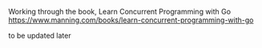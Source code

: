 Working through the book, Learn Concurrent Programming with Go  
https://www.manning.com/books/learn-concurrent-programming-with-go

to be updated later